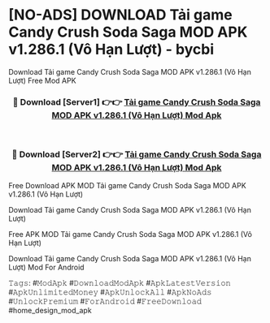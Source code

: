 # [NO-ADS] DOWNLOAD Tải game Candy Crush Soda Saga MOD APK v1.286.1 (Vô Hạn Lượt) - bycbi
Download Tải game Candy Crush Soda Saga MOD APK v1.286.1 (Vô Hạn Lượt) Free Mod APK

<div align="center">
<h3>🔴 Download [Server1] 👉👉 <a href="https://apk-comot.site?title=Tải_game_Candy_Crush_Soda_Saga_MOD_APK_v1.286.1_(Vô_Hạn_Lượt)">Tải game Candy Crush Soda Saga MOD APK v1.286.1 (Vô Hạn Lượt) Mod Apk</a></h3><br>

<h3>🔴 Download [Server2] 👉👉 <a href="https://apk-comot.site?title=Tải_game_Candy_Crush_Soda_Saga_MOD_APK_v1.286.1_(Vô_Hạn_Lượt)">Tải game Candy Crush Soda Saga MOD APK v1.286.1 (Vô Hạn Lượt) Mod Apk</a></h3>
</div>


Free Download APK MOD Tải game Candy Crush Soda Saga MOD APK v1.286.1 (Vô Hạn Lượt)

Download Tải game Candy Crush Soda Saga MOD APK v1.286.1 (Vô Hạn Lượt) 

Free APK MOD Tải game Candy Crush Soda Saga MOD APK v1.286.1 (Vô Hạn Lượt) 

Download Tải game Candy Crush Soda Saga MOD APK v1.286.1 (Vô Hạn Lượt) Mod For Android

𝚃𝚊𝚐𝚜: #𝙼𝚘𝚍𝙰𝚙𝚔 #𝙳𝚘𝚠𝚗𝚕𝚘𝚊𝚍𝙼𝚘𝚍𝙰𝚙𝚔 #𝙰𝚙𝚔𝙻𝚊𝚝𝚎𝚜𝚝𝚅𝚎𝚛𝚜𝚒𝚘𝚗 #𝙰𝚙𝚔𝚄𝚗𝚕𝚒𝚖𝚒𝚝𝚎𝚍𝙼𝚘𝚗𝚎𝚢 #𝙰𝚙𝚔𝚄𝚗𝚕𝚘𝚌𝚔𝙰𝚕𝚕 #𝙰𝚙𝚔𝙽𝚘𝙰𝚍𝚜 #𝚄𝚗𝚕𝚘𝚌𝚔𝙿𝚛𝚎𝚖𝚒𝚞𝚖 #𝙵𝚘𝚛𝙰𝚗𝚍𝚛𝚘𝚒𝚍 #𝙵𝚛𝚎𝚎𝙳𝚘𝚠𝚗𝚕𝚘𝚊𝚍 #home_design_mod_apk
